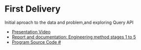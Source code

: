 # First Delivery

Initial aproach to the data and problem,and exploring Query API

* [Presentation Video](https://www.youtube.com/watch?v=K2LQ_do6hPw&feature=youtu.be)
* [Report and documentation: Engineering method stages 1 to 5](https://github.com/AlejandroParra15/ASS-Environmental-Analysis/blob/master/docs/delivery-1/E1-PARRA-PENAGOS-SANCHEZ-HERRERA.pdf)
* [Program Source Code #](https://github.com/AlejandroParra15/ASS-Environmental-Analysis/tree/master/AAS-Environmental-Analysis)

